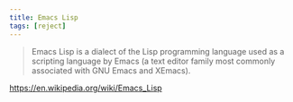 ```yaml
---
title: Emacs Lisp
tags: [reject]
---
```


> Emacs Lisp is a dialect of the Lisp programming language used as a scripting
> language by Emacs (a text editor family most commonly associated with GNU
> Emacs and XEmacs).

<https://en.wikipedia.org/wiki/Emacs_Lisp>
